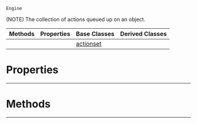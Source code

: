  `Engine`

(NOTE) The collection of actions queued up on an object.

|Methods|Properties|Base Classes|Derived Classes|
|---|---|---|---|
| | |[actionset](https://github.com/zeroengineteam/ZeroDocs/code_reference/class_reference/actionset.markdown)| |


 #  Properties


---  
 #  Methods


---  
 

 